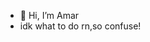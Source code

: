 - 👋 Hi, I’m Amar
- idk what to do rn,so confuse!

<!---
Chagiyaa/Chagiyaa is a ✨ special ✨ repository because its `README.md` (this file) appears on your GitHub profile.
You can click the Preview link to take a look at your changes.
--->
